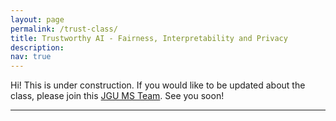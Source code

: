 ```yaml
---
layout: page
permalink: /trust-class/
title: Trustworthy AI - Fairness, Interpretability and Privacy
description: 
nav: true
---
```


Hi! This is under construction. If you would like to be updated about the class, please join this [JGU MS Team](https://teams.microsoft.com/l/channel/19%3a1eaeb84d748c4805af3edaf59d3b269f%40thread.tacv2/News?groupId=6c0ba295-619e-4b70-abe7-046624aa0504&tenantId=51aa2b30-c9fa-40db-b91a-3a53a8a08d85). See you soon!
<hr>
